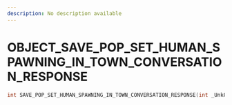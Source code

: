 ```yaml
---
description: No description available 
---
```


# OBJECT\_SAVE_POP_SET_HUMAN_SPAWNING_IN_TOWN_CONVERSATION_RESPONSE

```cpp
int SAVE_POP_SET_HUMAN_SPAWNING_IN_TOWN_CONVERSATION_RESPONSE(int _Unk0);
```